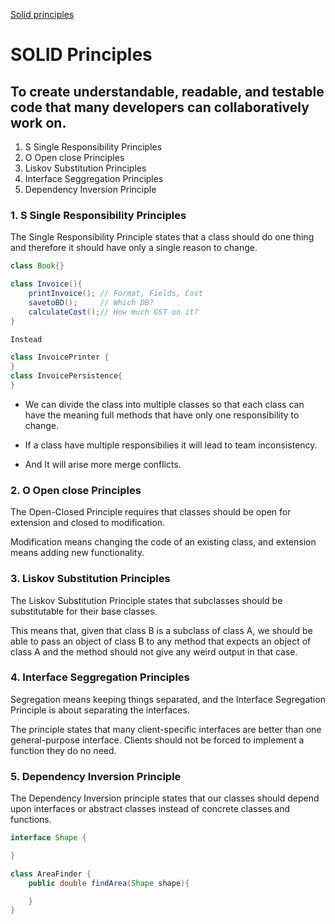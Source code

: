 [Solid principles](https://www.freecodecamp.org/news/solid-principles-explained-in-plain-english/)

# SOLID Principles

To create understandable, readable, and testable code that many developers can collaboratively work on.
----------------
1. S Single Responsibility Principles
2. O Open close Principles
3. Liskov Substitution Principles
4. Interface Seggregation Principles
5. Dependency Inversion Principle



### 1. S Single Responsibility Principles

The Single Responsibility Principle states that a class should do one thing and therefore it should have only a single reason to change.


```java
class Book{}

class Invoice(){
	printInvoice(); // Format, Fields, Cost
	savetoBD();     // Which DB?
	calculateCost();// How much GST on it?
}

Instead

class InvoicePrinter {
}
class InvoicePersistence{
}
```

- We can divide the class into multiple classes so that each class can have the meaning full methods that have only one responsibility to change.

- If a class have multiple responsibilies it will lead to team inconsistency.
- And It will arise more merge conflicts.




### 2. O Open close Principles

The Open-Closed Principle requires that classes should be open for extension and closed to modification.

Modification means changing the code of an existing class, and extension means adding new functionality.


### 3. Liskov Substitution Principles
The Liskov Substitution Principle states that subclasses should be substitutable for their base classes.

This means that, given that class B is a subclass of class A, we should be able to pass an object of class B to any method that expects an object of class A and the method should not give any weird output in that case.

### 4. Interface Seggregation Principles

Segregation means keeping things separated, and the Interface Segregation Principle is about separating the interfaces.

The principle states that many client-specific interfaces are better than one general-purpose interface. Clients should not be forced to implement a function they do no need.

### 5. Dependency Inversion Principle


The Dependency Inversion principle states that our classes should depend upon interfaces or abstract classes instead of concrete classes and functions.

```java
interface Shape {

}

class AreaFinder {
    public double findArea(Shape shape){

    }
}
```